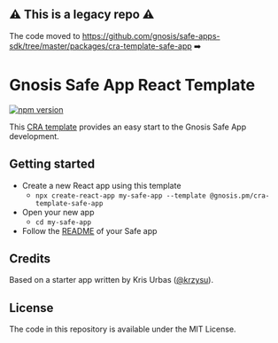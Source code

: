 ## ⚠️ This is a legacy repo ⚠️
The code moved to https://github.com/gnosis/safe-apps-sdk/tree/master/packages/cra-template-safe-app ➡️

# Gnosis Safe App React Template
[![npm version](https://badge.fury.io/js/%40gnosis.pm%2Fcra-template-safe-app.svg)](https://badge.fury.io/js/%40gnosis.pm%2Fcra-template-safe-app)

This [CRA template](https://create-react-app.dev/docs/custom-templates/) provides an easy start to the Gnosis Safe App development. 

## Getting started

- Create a new React app using this template
  - `npx create-react-app my-safe-app --template @gnosis.pm/cra-template-safe-app`
- Open your new app
  - `cd my-safe-app`
- Follow the [README](template/README.md) of your Safe app


## Credits

Based on a starter app written by Kris Urbas ([@krzysu](https://twitter.com/krzysu)).

## License

The code in this repository is available under the MIT License.
